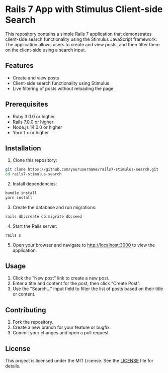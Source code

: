 # Rails 7 App with Stimulus Client-side Search

This repository contains a simple Rails 7 application that demonstrates client-side search functionality using the Stimulus JavaScript framework. The application allows users to create and view posts, and then filter them on the client-side using a search input.

## Features

- Create and view posts
- Client-side search functionality using Stimulus
- Live filtering of posts without reloading the page

## Prerequisites

- Ruby 3.0.0 or higher
- Rails 7.0.0 or higher
- Node.js 14.0.0 or higher
- Yarn 1.x or higher

## Installation

1. Clone this repository:
```bash
git clone https://github.com/yourusername/rails7-stimulus-search.git
cd rails7-stimulus-search
```
2. Install dependencies:
```bash
bundle install
yarn install
```
3. Create the database and run migrations:
```bash
rails db:create db:migrate db:seed
```
4. Start the Rails server:
```bash
rails s
```
5. Open your browser and navigate to [http://localhost:3000](http://localhost:3000) to view the application.

## Usage

1. Click the "New post" link to create a new post.
2. Enter a title and content for the post, then click "Create Post".
3. Use the "Search..." input field to filter the list of posts based on their title or content.

## Contributing

1. Fork the repository.
2. Create a new branch for your feature or bugfix.
3. Commit your changes and open a pull request.

## License

This project is licensed under the MIT License. See the [LICENSE](LICENSE) file for details.
